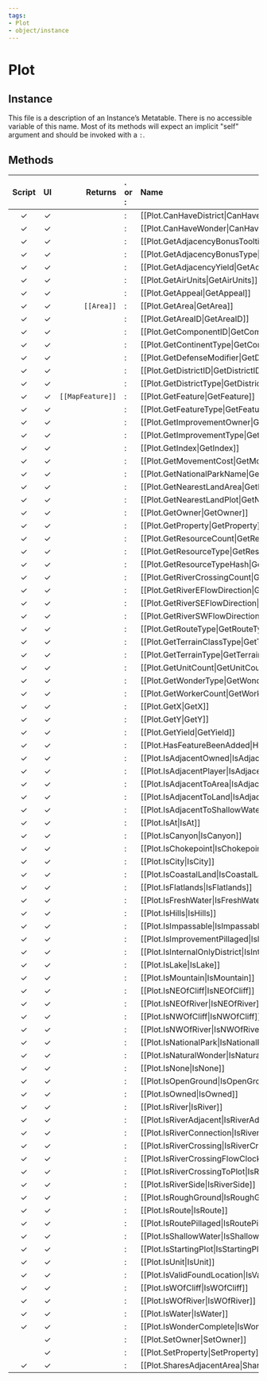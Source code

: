 ```yaml
---
tags:
- Plot
- object/instance
---
```

# Plot
## Instance
This file is a description of an Instance’s Metatable. There is no accessible variable of this name. Most of its methods will expect an implicit "self" argument and should be invoked with a `:`.

## Methods
| Script | UI  | Returns | . or : | Name | Arguments |
|:------:|:---:| -------:|:---- |:---- |:--------- |
|✓|✓||:|[[Plot.CanHaveDistrict\|CanHaveDistrict]]||
|✓|✓||:|[[Plot.CanHaveWonder\|CanHaveWonder]]||
|✓|✓||:|[[Plot.GetAdjacencyBonusTooltip\|GetAdjacencyBonusTooltip]]||
|✓|✓||:|[[Plot.GetAdjacencyBonusType\|GetAdjacencyBonusType]]||
|✓|✓||:|[[Plot.GetAdjacencyYield\|GetAdjacencyYield]]||
|✓|✓||:|[[Plot.GetAirUnits\|GetAirUnits]]||
|✓|✓||:|[[Plot.GetAppeal\|GetAppeal]]||
|✓|✓|<code>[[Area]]<code/>|:|[[Plot.GetArea\|GetArea]]||
|✓|✓||:|[[Plot.GetAreaID\|GetAreaID]]||
|✓|✓||:|[[Plot.GetComponentID\|GetComponentID]]||
|✓|✓||:|[[Plot.GetContinentType\|GetContinentType]]||
|✓|✓||:|[[Plot.GetDefenseModifier\|GetDefenseModifier]]||
|✓|✓||:|[[Plot.GetDistrictID\|GetDistrictID]]||
|✓|✓||:|[[Plot.GetDistrictType\|GetDistrictType]]||
|✓|✓|<code>[[MapFeature]]<code/>|:|[[Plot.GetFeature\|GetFeature]]||
|✓|✓||:|[[Plot.GetFeatureType\|GetFeatureType]]||
|✓|✓||:|[[Plot.GetImprovementOwner\|GetImprovementOwner]]||
|✓|✓||:|[[Plot.GetImprovementType\|GetImprovementType]]||
|✓|✓||:|[[Plot.GetIndex\|GetIndex]]||
|✓|✓||:|[[Plot.GetMovementCost\|GetMovementCost]]||
|✓|✓||:|[[Plot.GetNationalParkName\|GetNationalParkName]]||
|✓|✓||:|[[Plot.GetNearestLandArea\|GetNearestLandArea]]||
|✓|✓||:|[[Plot.GetNearestLandPlot\|GetNearestLandPlot]]||
|✓|✓||:|[[Plot.GetOwner\|GetOwner]]||
|✓|✓||:|[[Plot.GetProperty\|GetProperty]]||
|✓|✓||:|[[Plot.GetResourceCount\|GetResourceCount]]||
|✓|✓||:|[[Plot.GetResourceType\|GetResourceType]]||
|✓|✓||:|[[Plot.GetResourceTypeHash\|GetResourceTypeHash]]||
|✓|✓||:|[[Plot.GetRiverCrossingCount\|GetRiverCrossingCount]]||
|✓|✓||:|[[Plot.GetRiverEFlowDirection\|GetRiverEFlowDirection]]||
|✓|✓||:|[[Plot.GetRiverSEFlowDirection\|GetRiverSEFlowDirection]]||
|✓|✓||:|[[Plot.GetRiverSWFlowDirection\|GetRiverSWFlowDirection]]||
|✓|✓||:|[[Plot.GetRouteType\|GetRouteType]]||
|✓|✓||:|[[Plot.GetTerrainClassType\|GetTerrainClassType]]||
|✓|✓||:|[[Plot.GetTerrainType\|GetTerrainType]]||
|✓|✓||:|[[Plot.GetUnitCount\|GetUnitCount]]||
|✓|✓||:|[[Plot.GetWonderType\|GetWonderType]]||
|✓|✓||:|[[Plot.GetWorkerCount\|GetWorkerCount]]||
|✓|✓||:|[[Plot.GetX\|GetX]]||
|✓|✓||:|[[Plot.GetY\|GetY]]||
|✓|✓||:|[[Plot.GetYield\|GetYield]]||
|✓|✓||:|[[Plot.HasFeatureBeenAdded\|HasFeatureBeenAdded]]||
|✓|✓||:|[[Plot.IsAdjacentOwned\|IsAdjacentOwned]]||
|✓|✓||:|[[Plot.IsAdjacentPlayer\|IsAdjacentPlayer]]||
|✓|✓||:|[[Plot.IsAdjacentToArea\|IsAdjacentToArea]]||
|✓|✓||:|[[Plot.IsAdjacentToLand\|IsAdjacentToLand]]||
|✓|✓||:|[[Plot.IsAdjacentToShallowWater\|IsAdjacentToShallowWater]]||
|✓|✓||:|[[Plot.IsAt\|IsAt]]||
|✓|✓||:|[[Plot.IsCanyon\|IsCanyon]]||
|✓|✓||:|[[Plot.IsChokepoint\|IsChokepoint]]||
|✓|✓||:|[[Plot.IsCity\|IsCity]]||
|✓|✓||:|[[Plot.IsCoastalLand\|IsCoastalLand]]||
|✓|✓||:|[[Plot.IsFlatlands\|IsFlatlands]]||
|✓|✓||:|[[Plot.IsFreshWater\|IsFreshWater]]||
|✓|✓||:|[[Plot.IsHills\|IsHills]]||
|✓|✓||:|[[Plot.IsImpassable\|IsImpassable]]||
|✓|✓||:|[[Plot.IsImprovementPillaged\|IsImprovementPillaged]]||
|✓|✓||:|[[Plot.IsInternalOnlyDistrict\|IsInternalOnlyDistrict]]||
|✓|✓||:|[[Plot.IsLake\|IsLake]]||
|✓|✓||:|[[Plot.IsMountain\|IsMountain]]||
|✓|✓||:|[[Plot.IsNEOfCliff\|IsNEOfCliff]]||
|✓|✓||:|[[Plot.IsNEOfRiver\|IsNEOfRiver]]||
|✓|✓||:|[[Plot.IsNWOfCliff\|IsNWOfCliff]]||
|✓|✓||:|[[Plot.IsNWOfRiver\|IsNWOfRiver]]||
|✓|✓||:|[[Plot.IsNationalPark\|IsNationalPark]]||
|✓|✓||:|[[Plot.IsNaturalWonder\|IsNaturalWonder]]||
|✓|✓||:|[[Plot.IsNone\|IsNone]]||
|✓|✓||:|[[Plot.IsOpenGround\|IsOpenGround]]||
|✓|✓||:|[[Plot.IsOwned\|IsOwned]]||
|✓|✓||:|[[Plot.IsRiver\|IsRiver]]||
|✓|✓||:|[[Plot.IsRiverAdjacent\|IsRiverAdjacent]]||
|✓|✓||:|[[Plot.IsRiverConnection\|IsRiverConnection]]||
|✓|✓||:|[[Plot.IsRiverCrossing\|IsRiverCrossing]]||
|✓|✓||:|[[Plot.IsRiverCrossingFlowClockwise\|IsRiverCrossingFlowClockwise]]||
|✓|✓||:|[[Plot.IsRiverCrossingToPlot\|IsRiverCrossingToPlot]]||
|✓|✓||:|[[Plot.IsRiverSide\|IsRiverSide]]||
|✓|✓||:|[[Plot.IsRoughGround\|IsRoughGround]]||
|✓|✓||:|[[Plot.IsRoute\|IsRoute]]||
|✓|✓||:|[[Plot.IsRoutePillaged\|IsRoutePillaged]]||
|✓|✓||:|[[Plot.IsShallowWater\|IsShallowWater]]||
|✓|✓||:|[[Plot.IsStartingPlot\|IsStartingPlot]]||
|✓|✓||:|[[Plot.IsUnit\|IsUnit]]||
|✓|✓||:|[[Plot.IsValidFoundLocation\|IsValidFoundLocation]]||
|✓|✓||:|[[Plot.IsWOfCliff\|IsWOfCliff]]||
|✓|✓||:|[[Plot.IsWOfRiver\|IsWOfRiver]]||
|✓|✓||:|[[Plot.IsWater\|IsWater]]||
|✓|✓||:|[[Plot.IsWonderComplete\|IsWonderComplete]]||
| |✓||:|[[Plot.SetOwner\|SetOwner]]||
| |✓||:|[[Plot.SetProperty\|SetProperty]]||
|✓|✓||:|[[Plot.SharesAdjacentArea\|SharesAdjacentArea]]||

